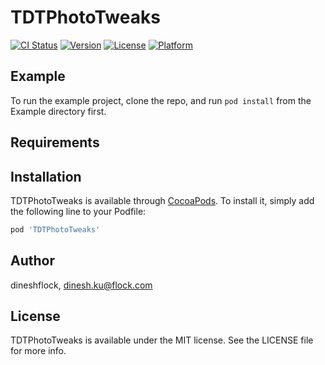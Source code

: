 # TDTPhotoTweaks

[![CI Status](http://img.shields.io/travis/dineshflock/TDTPhotoTweaks.svg?style=flat)](https://travis-ci.org/dineshflock/TDTPhotoTweaks)
[![Version](https://img.shields.io/cocoapods/v/TDTPhotoTweaks.svg?style=flat)](http://cocoapods.org/pods/TDTPhotoTweaks)
[![License](https://img.shields.io/cocoapods/l/TDTPhotoTweaks.svg?style=flat)](http://cocoapods.org/pods/TDTPhotoTweaks)
[![Platform](https://img.shields.io/cocoapods/p/TDTPhotoTweaks.svg?style=flat)](http://cocoapods.org/pods/TDTPhotoTweaks)

## Example

To run the example project, clone the repo, and run `pod install` from the Example directory first.

## Requirements

## Installation

TDTPhotoTweaks is available through [CocoaPods](http://cocoapods.org). To install
it, simply add the following line to your Podfile:

```ruby
pod 'TDTPhotoTweaks'
```

## Author

dineshflock, dinesh.ku@flock.com

## License

TDTPhotoTweaks is available under the MIT license. See the LICENSE file for more info.
